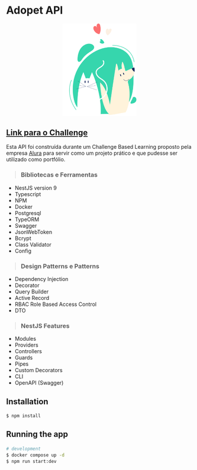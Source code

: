 # **Adopet API**

<p align="center">
<img src="./logo.png" width="200" alt="Ilustration of a cat and dog with hearts" />  
</p>

## [**Link para o Challenge**](https://www.alura.com.br/challenges/back-end-6)
Esta API foi construída durante um Challenge Based Learning proposto pela empresa [Alura](https://www.alura.com.br/) para servir como um projeto prático e que pudesse ser utilizado como portfólio.


> ### Bibliotecas e Ferramentas
* NestJS version 9
* Typescript
* NPM
* Docker
* Postgresql
* TypeORM
* Swagger
* JsonWebToken
* Bcrypt
* Class Validator
* Config

> ### Design Patterns e Patterns
* Dependency Injection
* Decorator
* Query Builder
* Active Record
* RBAC Role Based Access Control
* DTO

> ### NestJS Features
* Modules
* Providers
* Controllers
* Guards
* Pipes
* Custom Decorators
* CLI
* OpenAPI (Swagger)


## Installation

```bash
$ npm install
```

## Running the app

```bash
# development
$ docker compose up -d
$ npm run start:dev
```